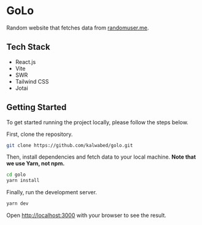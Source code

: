 
# GoLo

Random website that fetches data from [randomuser.me](https://randomuser.me/).

## Tech Stack
- React.js
- Vite
- SWR
- Tailwind CSS
- Jotai

## Getting Started

To get started running the project locally, please follow the steps below.

First, clone the repository.

```bash
git clone https://github.com/kalwabed/golo.git
```

Then, install dependencies and fetch data to your local machine. **Note that we use Yarn, not npm.**

```bash
cd golo
yarn install
```

Finally, run the development server.

```bash
yarn dev
```

Open [http://localhost:3000](http://localhost:3000) with your browser to see the result.
